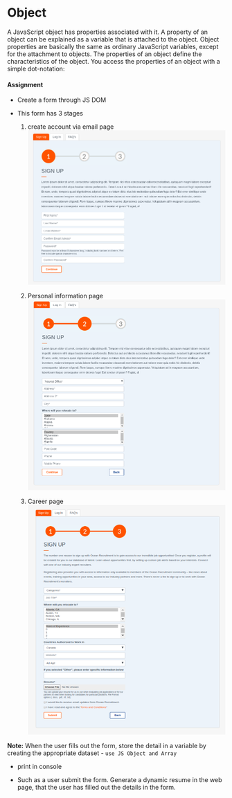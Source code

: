 # Object

A JavaScript object has properties associated with it. A property of an object can be explained as a variable that is attached to the object. Object properties are basically the same as ordinary JavaScript variables, except for the attachment to objects. The properties of an object define the characteristics of the object. You access the properties of an object with a simple dot-notation:

#### Assignment

* Create a form through JS DOM

* This form has 3 stages    
    1. create account via email page ![Form page 1](1.png)

    2. Personal information page ![Form page 2](2.png)

    3. Career page  ![Form page 3](3.png)


**Note:**
When the user fills out the form, store the detail in a variable by creating the appropriate dataset - ``` use JS Object and Array ```

* print in console

* Such as a user submit the form. Generate a dynamic resume in the web page, that the user has filled out the details in the form.